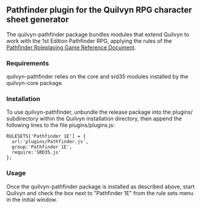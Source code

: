 ## Pathfinder plugin for the Quilvyn RPG character sheet generator

The quilvyn-pathfinder package bundles modules that extend Quilvyn to work with
the 1st Edition Pathfinder RPG, applying the rules of the
<a href="http://legacy.aonprd.com/">Pathfinder Roleplaying Game Reference 
Document</a>.

### Requirements

quilvyn-pathfinder relies on the core and srd35 modules installed by the
quilvyn-core package.

### Installation

To use quilvyn-pathfinder, unbundle the release package into the plugins/
subdirectory within the Quilvyn installation directory, then append the
following lines to the file plugins/plugins.js:

    RULESETS['Pathfinder 1E'] = {
      url:'plugins/Pathfinder.js',
      group:'Pathfinder 1E',
      require:'SRD35.js'
    };

### Usage

Once the quilvyn-pathfinder package is installed as described above, start
Quilvyn and check the box next to "Pathfinder 1E" from the rule sets menu in
the initial window.
